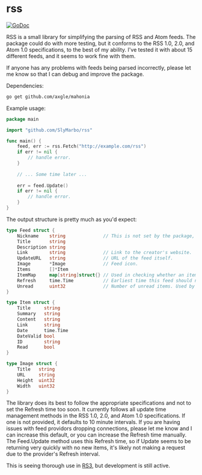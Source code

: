rss
=====

 [![GoDoc](https://godoc.org/github.com/SlyMarbo/rss?status.svg)](https://godoc.org/github.com/SlyMarbo/rss)

RSS is a small library for simplifying the parsing of RSS and Atom feeds.
The package could do with more testing, but it conforms to the RSS 1.0, 2.0, and Atom 1.0
specifications, to the best of my ability. I've tested it with about 15 different feeds,
and it seems to work fine with them.

If anyone has any problems with feeds being parsed incorrectly, please let me know so that
I can debug and improve the package.

Dependencies:
```bash
go get github.com/axgle/mahonia
```

Example usage:
```go
package main

import "github.com/SlyMarbo/rss"

func main() {
	feed, err := rss.Fetch("http://example.com/rss")
	if err != nil {
		// handle error.
	}
	
	// ... Some time later ...
	
	err = feed.Update()
	if err != nil {
		// handle error.
	}
}
```

The output structure is pretty much as you'd expect:
```go
type Feed struct {
	Nickname    string              // This is not set by the package, but could be helpful.
	Title       string
	Description string
	Link        string              // Link to the creator's website.
	UpdateURL   string              // URL of the feed itself.
	Image       *Image              // Feed icon.
	Items       []*Item
	ItemMap     map[string]struct{} // Used in checking whether an item has been seen before.
	Refresh     time.Time           // Earliest time this feed should next be checked.
	Unread      uint32              // Number of unread items. Used by aggregators.
}

type Item struct {
	Title     string
	Summary   string
	Content   string
	Link      string
	Date      time.Time
	DateValid bool
	ID        string
	Read      bool
}

type Image struct {
	Title   string
	URL     string
	Height  uint32
	Width   uint32
}
```

The library does its best to follow the appropriate specifications and not to set the Refresh time
too soon. It currently follows all update time management methods in the RSS 1.0, 2.0, and Atom 1.0
specifications. If one is not provided, it defaults to 10 minute intervals. If you are having issues
with feed providors dropping connections, please let me know and I can increase this default, or you
can increase the Refresh time manually. The Feed.Update method uses this Refresh time, so if Update
seems to be returning very quickly with no new items, it's likely not making a request due to the
provider's Refresh interval.

This is seeing thorough use in [RS3][1], but development is still active.


[1]: https://github.com/SlyMarbo/rs3        "RS3"
